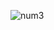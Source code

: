 ![num3](https://github.com/Sathish-Sunkara/graphs-algorithms/assets/113529531/70b50590-dbf4-4bf0-b37a-783de73a8a63)
